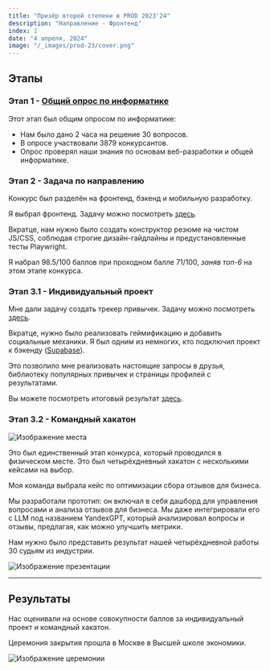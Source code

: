 ```yaml
---
title: "Призёр второй степени в PROD 2023'24"
description: "Направление - Фронтенд"
index: 1
date: "4 апреля, 2024"
image: "/_images/prod-23/cover.png"
---
```


## Этапы

### Этап 1 - [Общий опрос по информатике](https://vk.com/wall-223720604_61)

Этот этап был общим опросом по информатике:
- Нам было дано 2 часа на решение 30 вопросов.
- В опросе участвовали 3879 конкурсантов.
- Опрос проверял наши знания по основам веб-разработки и общей информатике.

### Этап 2 - Задача по направлению

Конкурс был разделён на фронтенд, бэкенд и мобильную разработку.

Я выбрал фронтенд. Задачу можно посмотреть [здесь](https://github.com/Central-University-IT/test-frontend).

Вкратце, нам нужно было создать конструктор резюме на чистом JS/CSS, соблюдая строгие дизайн-гайдлайны и предустановленные тесты Playwright.

Я набрал 98.5/100 баллов при проходном балле 71/100, *заняв топ-6* на этом этапе конкурса.

### Этап 3.1 - Индивидуальный проект

Мне дали задачу создать трекер привычек. Задачу можно посмотреть [здесь](https://centraluniversity.notion.site/Frontend-71498a423396498ea874cd9cd7c48bd0).

Вкратце, нужно было реализовать геймификацию и добавить социальные механики. Я был одним из немногих, кто подключил проект к бэкенду ([Supabase](https://supabase.com/)).

Это позволило мне реализовать настоящие запросы в друзья, библиотеку популярных привычек и страницы профилей с результатами.

Вы можете посмотреть итоговый результат [здесь](https://github.com/Central-University-IT-prod/public-frontend-paranoidPhantom).

### Этап 3.2 - Командный хакатон

![Изображение места](/_images/prod-23/location.png)

Это был единственный этап конкурса, который проводился в физическом месте. Это был четырёхдневный хакатон с несколькими кейсами на выбор.

Моя команда выбрала кейс по оптимизации сбора отзывов для бизнеса.

Мы разработали прототип: он включал в себя дашборд для управления вопросами и анализа отзывов для бизнеса. Мы даже интегрировали его с LLM под названием YandexGPT, который анализировал вопросы и отзывы, предлагая, как можно улучшить метрики.

Нам нужно было представить результат нашей четырёхдневной работы 30 судьям из индустрии.

![Изображение презентации](/_images/prod-23/presentation.png)

---

## Результаты

Нас оценивали на основе совокупности баллов за индивидуальный проект и командный хакатон.

Церемония закрытия прошла в Москве в Высшей школе экономики.

![Изображение церемонии](/_images/prod-23/ceremony.png)